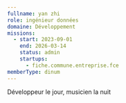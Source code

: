 ```yaml
---
fullname: yan zhi
role: ingénieur données
domaine: Développement
missions:
  - start: 2023-09-01
    end: 2026-03-14
    status: admin
    startups:
      - fiche.commune.entreprise.fce
memberType: dinum
---
```

Développeur le jour, musicien la nuit

